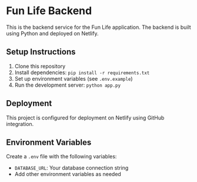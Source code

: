 # Fun Life Backend

This is the backend service for the Fun Life application. The backend is built using Python and deployed on Netlify.

## Setup Instructions

1. Clone this repository
2. Install dependencies: `pip install -r requirements.txt`
3. Set up environment variables (see `.env.example`)
4. Run the development server: `python app.py`

## Deployment

This project is configured for deployment on Netlify using GitHub integration.

## Environment Variables

Create a `.env` file with the following variables:
- `DATABASE_URL`: Your database connection string
- Add other environment variables as needed
